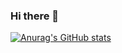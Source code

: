 ### Hi there 👋
[![Anurag's GitHub stats](https://github-readme-stats.vercel.app/api?username=Markusplay&show_icons=true&theme=dracula)](https://github.com/anuraghazra/github-readme-stats)
